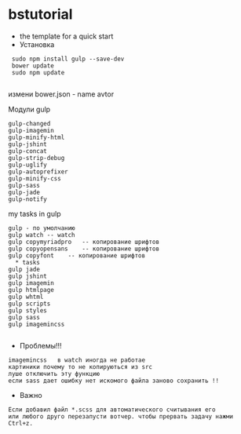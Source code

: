 # bstutorial
* the template for a quick start
* Установка

```
 sudo npm install gulp --save-dev
 bower update
 sudo npm update
 
``` 
измени bower.json - name   avtor

Модули gulp
```
gulp-changed
gulp-imagemin
gulp-minify-html
gulp-jshint
gulp-concat
gulp-strip-debug
gulp-uglify
gulp-autoprefixer
gulp-minify-css
gulp-sass
gulp-jade
gulp-notify
```

my tasks in gulp
```
gulp - по умолчанию 
gulp watch -- watch
gulp copymyriadpro   -- копирование шрифтов 
gulp copyopensans    -- копирование шрифтов 
gulp copyfont    -- копирование шрифтов 
  * tasks  
gulp jade
gulp jshint
gulp imagemin
gulp htmlpage
gulp whtml
gulp scripts
gulp styles
gulp sass
gulp imagemincss  


```

* Проблемы!!!
```
imagemincss   в watch иногда не работае 
картиники почему то не копируються из src 
луше отключить эту функцию 
если sass дает ошибку нет искомого файла заново сохранить !!

```
* Важно
```
Если добавил файл *.scss для автоматического считывания его 
или любого друго перезапусти вотчер. чтобы прервать задачу нажми Ctrl+z.
